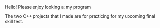 Hello! Please enjoy looking at my program

The two C++ projects that I made are for practicing for my upcoming final skill test.

